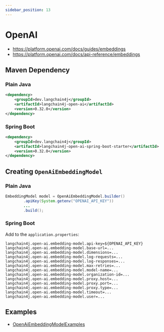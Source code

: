 ```yaml
---
sidebar_position: 13
---
```


# OpenAI

- https://platform.openai.com/docs/guides/embeddings
- https://platform.openai.com/docs/api-reference/embeddings


## Maven Dependency

### Plain Java
```xml
<dependency>
    <groupId>dev.langchain4j</groupId>
    <artifactId>langchain4j-open-ai</artifactId>
    <version>0.32.0</version>
</dependency>
```

### Spring Boot
```xml
<dependency>
    <groupId>dev.langchain4j</groupId>
    <artifactId>langchain4j-open-ai-spring-boot-starter</artifactId>
    <version>0.32.0</version>
</dependency>
```


## Creating `OpenAiEmbeddingModel`

### Plain Java
```java
EmbeddingModel model = OpenAiEmbeddingModel.builder()
        .apiKey(System.getenv("OPENAI_API_KEY"))
        ...
        .build();
```

### Spring Boot
Add to the `application.properties`:
```properties
langchain4j.open-ai.embedding-model.api-key=${OPENAI_API_KEY}
langchain4j.open-ai.embedding-model.base-url=...
langchain4j.open-ai.embedding-model.dimensions=...
langchain4j.open-ai.embedding-model.log-requests=...
langchain4j.open-ai.embedding-model.log-responses=...
langchain4j.open-ai.embedding-model.max-retries=...
langchain4j.open-ai.embedding-model.model-name=...
langchain4j.open-ai.embedding-model.organization-id=...
langchain4j.open-ai.embedding-model.proxy.host=...
langchain4j.open-ai.embedding-model.proxy.port=...
langchain4j.open-ai.embedding-model.proxy.type=...
langchain4j.open-ai.embedding-model.timeout=...
langchain4j.open-ai.embedding-model.user=...
```


## Examples

- [OpenAiEmbeddingModelExamples](https://github.com/langchain4j/langchain4j-examples/blob/main/open-ai-examples/src/main/java/OpenAiEmbeddingModelExamples.java)
